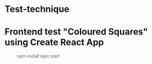 # Test-technique
# Frontend test "Coloured Squares" using Create React App

>npm install
>npm start
